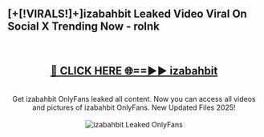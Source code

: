 <h2>[+[!VIRALS!]+]izabahbit Leaked Video Viral On Social X Trending Now - rolnk</h2>
<br>
<div align="center">
<h2><a href="https://libra.edu.pl?izabahbit" rel="nofollow">🔴 CLICK HERE 🌐==►► izabahbit</a></h2>
<br>
Get izabahbit OnlyFans leaked all content. Now you can access all videos and pictures of izabahbit OnlyFans. New Updated Files 2025!
<br>
<br>
<a href="https://libra.edu.pl?izabahbit" rel="nofollow" data-target="animated-image.originalLink"><img src="https://i.ibb.co.com/WyWwxjT/player-gif2.gif" alt="izabahbit Leaked OnlyFans" style="max-width: 100%; display: inline-block;" data-target="animated-image.originalImage"></a>
</div>
<br>